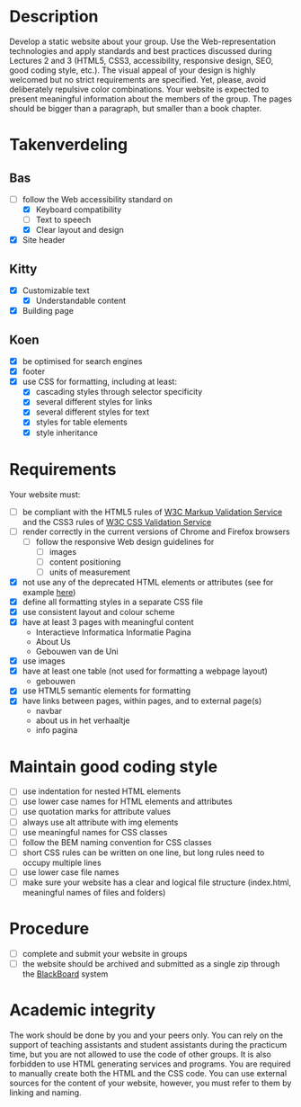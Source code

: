 # Description
Develop a static website about your group. Use the Web-representation technologies and apply standards and best practices
discussed during Lectures 2 and 3 (HTML5, CSS3, accessibility, responsive design, SEO, good coding style, etc.). The visual
appeal of your design is highly welcomed but no strict requirements are specified. Yet, please, avoid deliberately repulsive
color combinations. Your website  is expected to present meaningful information about the members of the group. The pages
should be bigger than a paragraph, but smaller than a book chapter.

# Takenverdeling

## Bas
- [ ] follow the Web accessibility standard on
  - [X] Keyboard compatibility
  - [ ] Text to speech
  - [X] Clear layout and design
- [X] Site header

## Kitty
- [X] Customizable text
  - [X] Understandable content
- [X] Building page

## Koen
- [X] be optimised for search engines
- [X] footer
- [X] use CSS for formatting, including at least:
  - [X] cascading styles through selector specificity
  - [X] several different styles for links
  - [X] several different styles for text
  - [X] styles for table elements
  - [X] style inheritance

# Requirements
Your website must:

- [ ] be compliant with the HTML5 rules of [W3C Markup Validation Service](https://validator.w3.org) and the CSS3 rules of
    [W3C CSS Validation Service](https://jigsaw.w3.org/css-validator)
- [ ] render correctly in the current versions of Chrome and Firefox browsers
  - [ ] follow the responsive Web design guidelines for
    - [ ] images
    - [ ] content positioning
    - [ ] units of measurement
- [X] not use any of the deprecated HTML elements or attributes (see for example [here](https://www.w3schools.com/tags/))
- [X] define all formatting styles in a separate CSS file
- [X] use consistent layout and colour scheme
- [X] have at least 3 pages with meaningful content
  - Interactieve Informatica Informatie Pagina
  - About Us
  - Gebouwen van de Uni
- [X] use images
- [X] have at least one table (not used for formatting a webpage layout)
  - gebouwen
- [X] use HTML5 semantic elements for formatting
- [X] have links between pages, within pages, and to external page(s)
  - navbar
  - about us in het verhaaltje
  - info pagina

# Maintain good coding style
- [ ] use indentation for nested HTML elements
- [ ] use lower case names for HTML elements and attributes
- [ ] use quotation marks for attribute values
- [ ] always use alt attribute with img elements
- [ ] use meaningful names for CSS classes
- [ ] follow the BEM naming convention for CSS classes
- [ ] short CSS rules can be written on one line, but long rules need to occupy multiple lines
- [ ] use lower case file names
- [ ] make sure your website has a clear and logical file structure (index.html, meaningful names of files and folders)

# Procedure
- [ ] complete and submit your website in groups
- [ ] the website should be archived and submitted as a single zip through the
  [BlackBoard](https://uu.blackboard.com/webapps/portal/frameset.jsp) system

# Academic integrity
The work should be done by you and your peers only. You can rely on the support of teaching assistants and student assistants
during the practicum time, but you are not allowed to use the code of other groups. It is also forbidden to use HTML generating
services and programs. You are required to manually create both the HTML and the CSS code. You can use external sources for the
content of your website, however, you must refer to them by linking and naming.
